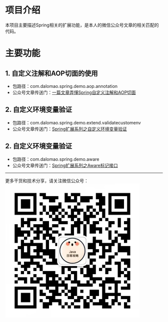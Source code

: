 # 项目介绍
本项目主要描述Spring相关的扩展功能，是本人的微信公众号文章的相关匹配的代码。

# 主要功能
## 1. 自定义注解和AOP切面的使用
* 包路径：com.dalomao.spring.demo.aop.annotation
* 公众号文章传送门：[一篇文章弄懂Spring自定义注解和AOP切面](https://t.1yb.co/pPN8)

## 2. 自定义环境变量验证
* 包路径：com.dalomao.spring.demo.extend.validatecustomenv
* 公众号文章传送门：[Spring扩展系列之自定义环境变量验证](https://t.1yb.co/rxdv)

## 2. 自定义环境变量验证
* 包路径：com.dalomao.spring.demo.aware
* 公众号文章传送门：[Spring扩展系列之Aware标记接口](https://t.1yb.co/rMTC)

---

更多干货和技术分享，请关注微信公众号：
![avatar](image/weixin.jpg)
